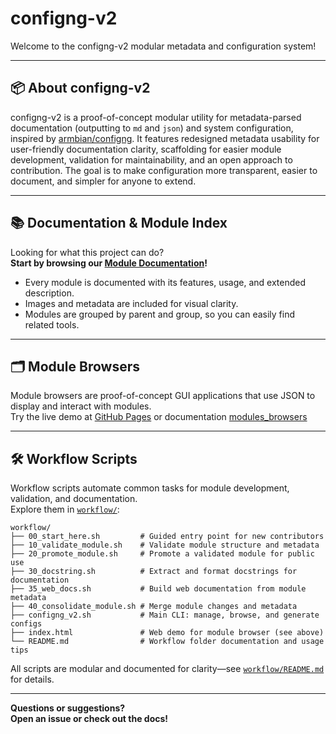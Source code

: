 # configng-v2

Welcome to the configng-v2 modular metadata and configuration system!

---

## 📦 About configng-v2

configng-v2 is a proof-of-concept modular utility for metadata-parsed documentation (outputting to `md` and `json`) and system configuration, inspired by [armbian/configng](https://github.com/armbian/configng). It features redesigned metadata usability for user-friendly documentation clarity, scaffolding for easier module development, validation for maintainability, and an open approach to contribution. The goal is to make configuration more transparent, easier to document, and simpler for anyone to extend.


---

## 📚 Documentation & Module Index

Looking for what this project can do?  
**Start by browsing our [Module Documentation](./docs/README.md)!**

- Every module is documented with its features, usage, and extended description.
- Images and metadata are included for visual clarity.
- Modules are grouped by parent and group, so you can easily find related tools.

---

## 🗂 Module Browsers

Module browsers are proof-of-concept GUI applications that use JSON to display and interact with modules.   
Try the live demo at [GitHub Pages](https://tearran.github.io/configng-v2/index.html) or documentation [modules_browsers](https://github.com/Tearran/configng-v2/blob/main/modules_browsers/README.md)

---

## 🛠 Workflow Scripts

Workflow scripts automate common tasks for module development, validation, and documentation.  
Explore them in [`workflow/`](./workflow/):

```
workflow/
├── 00_start_here.sh         # Guided entry point for new contributors
├── 10_validate_module.sh    # Validate module structure and metadata
├── 20_promote_module.sh     # Promote a validated module for public use
├── 30_docstring.sh          # Extract and format docstrings for documentation
├── 35_web_docs.sh           # Build web documentation from module metadata
├── 40_consolidate_module.sh # Merge module changes and metadata
├── configng_v2.sh           # Main CLI: manage, browse, and generate configs
├── index.html               # Web demo for module browser (see above)
└── README.md                # Workflow folder documentation and usage tips
```

All scripts are modular and documented for clarity—see [`workflow/README.md`](./workflow/README.md) for details.

---

**Questions or suggestions?  
Open an issue or check out the docs!**
